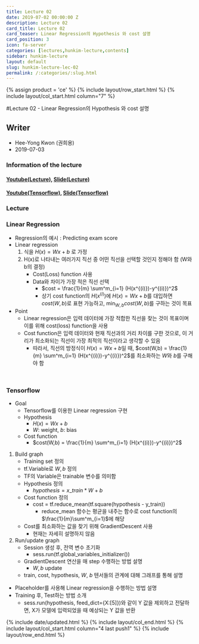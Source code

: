 ```yaml
---
title: Lecture 02
date: 2019-07-02 00:00:00 Z
description: Lecture 02
card_title: Lecture 02
card_teaser: Linear Regression의 Hypothesis 와 cost 설명
card_position: 3
icon: fa-server
categories: [lectures,hunkim-lecture,contents]
sidebar: hunkim-lecture
layout: default
slug: hunkim-lecture-lec-02
permalink: /:categories/:slug.html
---
```


{% assign product = 'ce' %}
{% include layout/row_start.html %}
{% include layout/col_start.html column="7" %}

#Lecture 02 - Linear Regression의 Hypothesis 와 cost 설명

## Writer
+ Hee-Yong Kwon (권희용)
+ 2019-07-03

### Information of the lecture
#### [Youtube(Lecture)](https://www.youtube.com/watch?v=Hax03rCn3UI), [Slide(Lecture)](https://github.com/inhaucs/inhaucs.github.io/blob/master/assets/files/heeyong/2019/hunkim-lecture/slide/lec2.pdf?raw=true)
#### [Youtube(Tensorflow)](https://www.youtube.com/watch?v=mQGwjrStQgg&feature=youtu.be), [Slide(Tensorflow)](https://github.com/inhaucs/inhaucs.github.io/blob/master/assets/files/heeyong/2019/hunkim-lecture/slide/lab2.pdf?raw=true)

### Lecture
### Linear Regression
+ Regression의 예시 : Predicting exam score
+ Linear regression
  1) 식을 $H(x) = Wx + b$ 로 가정
  2) H(x)로 나타내는 여러가지 직선 중 어떤 직선을 선택할 것인지 정해야 함 (W와 b의 결정)
      + Cost(Loss) function 사용
      + Data와 차이가 가장 적은 직선 선택
        + $cost = \frac{1}{m} \sum^m_{i=1} (H(x^{(i)})-y^{(i)})^2$
        + 상기 cost function의 $H(x^{(i)})$에 $H(x) = Wx + b$를 대입하면 $cost(W,b)$로 표현 가능하고, $\min_{W,b} cost(W,b)$를 구하는 것이 목표
+ Point
  + Linear regression은 입력 데이터에 가장 적합한 직선을 찾는 것이 목표이며 이를 위해 cost(loss) function을 사용
  + Cost function은 입력 데이터와 현재 직선과의 거리 차이를 구한 것으로, 이 거리가 최소화되는 직선이 가장 최적의 직선이라고 생각할 수 있음
    + 따라서, 직선의 방정식이 $H(x) = Wx + b$일 때, $cost(W,b) = \frac{1}{m} \sum^m_{i=1} (H(x^{(i)})-y^{(i)})^2$를 최소화하는 $W$와 $b$를 구해야 함

<br>

### Tensorflow
+ Goal
  + Tensorflow를 이용한 Linear regression 구현
  + Hypothesis
    + $H(x) = Wx + b$
    + $W$: weight, $b$: bias
  + Cost function
    + $cost(W,b) = \frac{1}{m} \sum^m_{i=1} (H(x^{(i)})-y^{(i)})^2$
1) Build graph
    + Training set 정의
    + tf.Variable로 $W, b$ 정의
    + TF의 Variable은 trainable 변수를 의미함
    + Hypothesis 정의
      + $hypothesis = x\_train * W + b$
    + Cost function 정의
      + cost = tf.reduce\_mean(tf.square(hypothesis - y\_train))
        + reduce\_mean 함수는 평균을 내주는 함수로 cost function의 $\frac{1}{m}\sum^m_{i=1}$에 해당
    + Cost를 최소화하는 값을 찾기 위해 GradientDescent 사용
      + 현재는 자세히 설명하지 않음
2) Run/update graph
    + Session 생성 후, 전역 변수 초기화
      + sess.run(tf.global\_variables\_initializer())
    + GradientDescent 연산을 매 step 수행하는 방법 설명
      + $W,b$ update
    + train, cost, hypothesis, $W$, $b$ 텐서들의 관계에 대해 그래프를 통해 설명
+ Placeholder를 사용해 Linear regression을 수행하는 방법 설명
+ Training 후, Test하는 방법 소개
  + sess.run(hypothesis, feed_dict={X:[5]})와 같이 Y 값을 제외하고 전달하면, X가 모델에 입력되었을 때 예상되는 Y 값을 반환

{% include date/updated.html %}
{% include layout/col_end.html %}
{% include layout/col_start.html column="4 last push1" %}
{% include layout/row_end.html %}
